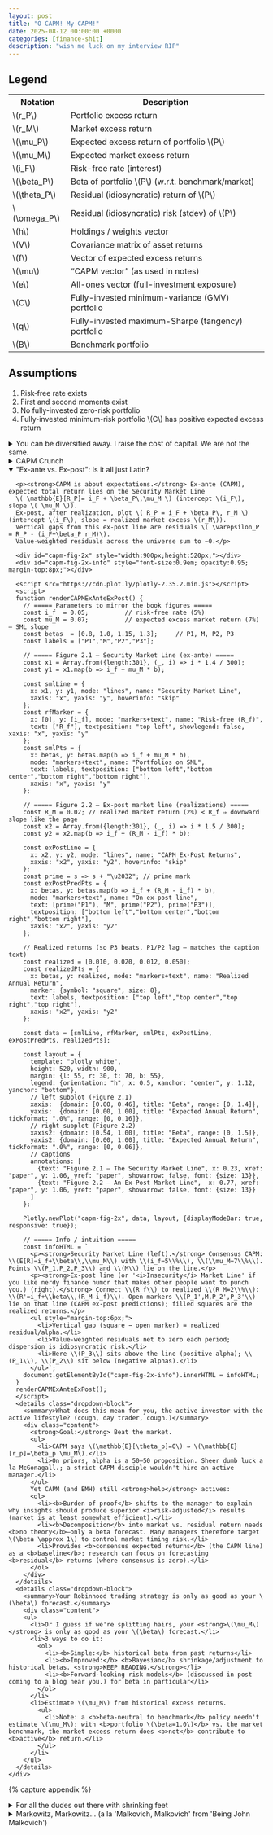 ```yaml
---
layout: post
title: "O CAPM! My CAPM!"
date: 2025-08-12 00:00:00 +0000
categories: [finance-shit]
description: "wish me luck on my interview RIP"
---
```


<div class="legend-cheatsheet">
  <h2 class="legend-heading">Legend</h2>
  <table>
    <tr><th>Notation</th><th>Description</th></tr>
    <tr><td>\(r_P\)</td><td>Portfolio excess return</td></tr>
    <tr><td>\(r_M\)</td><td>Market excess return</td></tr>
    <tr><td>\(\mu_P\)</td><td>Expected excess return of portfolio \(P\)</td></tr>
    <tr><td>\(\mu_M\)</td><td>Expected market excess return</td></tr>
    <tr><td>\(i_F\)</td><td>Risk-free rate (interest)</td></tr>
    <tr><td>\(\beta_P\)</td><td>Beta of portfolio \(P\) (w.r.t. benchmark/market)</td></tr>
    <tr><td>\(\theta_P\)</td><td>Residual (idiosyncratic) return of \(P\)</td></tr>
    <tr><td>\(\omega_P\)</td><td>Residual (idiosyncratic) risk (stdev) of \(P\)</td></tr>
    <tr><td>\(h\)</td><td>Holdings / weights vector</td></tr>
    <tr><td>\(V\)</td><td>Covariance matrix of asset returns</td></tr>
    <tr><td>\(f\)</td><td>Vector of expected excess returns</td></tr>
    <tr><td>\(\mu\)</td><td>“CAPM vector” (as used in notes)</td></tr>
    <tr><td>\(e\)</td><td>All-ones vector (full-investment exposure)</td></tr>
    <tr><td>\(C\)</td><td>Fully-invested minimum-variance (GMV) portfolio</td></tr>
    <tr><td>\(q\)</td><td>Fully-invested maximum-Sharpe (tangency) portfolio</td></tr>
    <tr><td>\(B\)</td><td>Benchmark portfolio</td></tr>
  </table>
</div>

<div class="assumptions-block">
  <h2 class="assumptions-heading">Assumptions</h2>
  <ol>
    <li>Risk‑free rate exists</li>
    <li>First and second moments exist</li>
    <li>No fully-invested zero-risk portfolio</li>
    <li>Fully-invested minimum-risk portfolio \(C\) has positive expected excess return</li>
  </ol>
</div>

<div class="flashcard">
  <details>
    <summary>You can be diversified away. I raise the cost of capital. We are not the same.</summary>
    <div class="back">
      <p><strong>Setup.</strong> Portfolio \(P\) and market \(M\) with excess returns \(r_P, r_M\).</p>
      
      <ul>
        <li><em>Note:</em> The market portfolio \(M\) is typically approximated using a broad value-weighted domestic equity index (e.g., S&amp;P 500 for US markets).</li>
      </ul>
      
      <p>Define the portfolio's market beta as:</p>
      \[
      \beta_P = \frac{\operatorname{Cov}(r_P,r_M)}{\operatorname{Var}(r_M)}
      \]
      
      <p><em>Regression form (time series):</em></p>
      
      \[
      r_P(t)=\alpha_P+\beta_P\,r_M(t)+\varepsilon_P(t),\qquad t=1,\ldots,T.
      \]
      
      <p><em>Arithmetic decomposition (definition):</em></p>
      
      \[
      r_P=\underbrace{\beta_P r_M}_{\text{market (systematic) component}} + \underbrace{\theta_P}_{\text{residual (idiosyncratic) component}} \quad\Rightarrow\quad \theta_P \;:=\; r_P-\beta_P r_M.
      \]
      
      <p><em>Orthogonality (pure regression geometry):</em></p>
      
      \[
      \operatorname{Cov}(\theta_P,r_M)=\operatorname{Cov}(r_P-\beta_P r_M,\,r_M)
      =\operatorname{Cov}(r_P,r_M)-\beta_P \operatorname{Var}(r_M)=0.
      \]
      
      <p><em>Variance split:</em></p>
      
      \[
      \operatorname{Var}(r_P)=\underbrace{\beta_P^{2}\operatorname{Var}(r_M)}_{\text{systematic risk}} + \underbrace{\omega_P^{2}}_{\text{idiosyncratic risk}},
      \qquad \omega_P^{2}:=\operatorname{Var}(\theta_P).
      \]
      <details class="dropdown-block">
        <summary>In english.</summary>
        <div class="content">
          <ul>
            <li>\(\beta_p\) measures how much <strong>market risk</strong> \(P\) carries per unit of market variance.</li>
            <li>The arithmetic decomposition is a <strong>projection</strong>: \(r_p\) is orthogonally projected onto \(r_M\). The fitted part \(\beta_p r_M\) is the market-driven return; the miss \(\theta_p\) is everything <em>not</em> explained by the market.</li>
            <li>Because \(\theta_p \perp r_M\), total variance splits additively. This is the statistical backbone behind phrases like “systematic vs. idiosyncratic risk.”</li>
            <li>None of this assumes CAPM or equilibrium—only linear projection and definitions. CAPM later stipulates how <strong>expected</strong> returns relate to \(\beta\) and says residuals shouldn’t earn systematic premia.</li>
          </ul>
        </div>
      </details>
      <p><small>
        Notes: \((\hat\alpha_P,\hat\beta_P)\) from historical OLS summarize the past; \(\beta\) itself is forward-looking. By convention the market has \(\beta=1\) and the risk-free asset has \(\beta=0\). No CAPM assumptions needed—this is straight regression algebra.<br>
        <span style="font-style: italic;">The CAPM adds <span style="font-weight: bold;">economic</span> content only when it asserts something about the <span style="font-weight: bold;">expected</span> returns of those residual (non-market) pieces.</span>
      </small></p>
    </div>
  </details>
</div>

<div class="flashcard">
  <details>
    <summary>CAPM Crunch</summary>
    <div class="back">
      <p><strong>CAPM assertion.</strong> Define the residual (specific) return \(\theta_P := r_P - \beta_P r_M\). CAPM adds the condition</p>

      \[
      \mathbb{E}[\theta_P]=0 \quad \text{for every asset/portfolio } P.
      \]

      <p><strong>Implication for expected returns (excess-return form).</strong></p>

      \[
      \mu_P := \mathbb{E}[r_P] \;=\; \beta_P\,\mu_M,
      \qquad \mu_M := \mathbb{E}[r_M].
      \]

      <p><strong>Total-return (SML) form.</strong></p>

      \[
      \mathbb{E}[R_P] \;=\; i_F + \beta_P\,\mu_M
      \quad\text{(straight line in \((\beta,\mathbb{E}[R])\) with intercept \(i_F\) and slope \(\mu_M\)).}
      \]

      <p><strong>Intuition (risk-premia view).</strong> Markets only pay a <em>risk premium</em> for risk that can’t be diversified away. 
      Systematic risk is the market’s risk; your \(\beta_P\) measures how strongly you load on it. 
      Idiosyncratic (residual) risk can be diversified, so its price is zero—hence \(\mathbb{E}[\theta_P]=0\).</p>

      <p><strong>Impact (what this means in practice).</strong></p>
      <ol>
        <li><em>Diversifiable risk gets no paycheck.</em> Taking more residual risk doesn’t raise \(\mathbb{E}[R]\); only a higher \(\beta\) does.</li>
        <li><em>Cost of capital via SML.</em> Given \(\beta_P\), the required return is \(i_F+\beta_P\mu_M\). This is the hurdle rate for valuation/DCF.</li>
        <li><em>Performance evaluation.</em> Under CAPM, expected alpha is zero. Persistent positive alpha implies mispricing/model failure (or genuine skill).</li>
        <li><em>Portfolio tilts.</em> Want higher expected return? Increase exposure to market risk (\(\beta\uparrow\)). 
            Hedge assets with \(\beta<0\) lower expected excess return but can reduce total variance.</li>
        <li><em>Market-wide accounting.</em> Value-weighted residuals net to (about) zero across the market; CAPM strengthens this by setting each asset’s <em>expected</em> residual to zero.</li>
        <li><em>Implicit assumption:</em> Investors share <strong>homogeneous expectations</strong> (they differ only in risk tolerance).</li>
        <li><em>Passive investing implication:</em> Under CAPM, anyone who deviates from the market plays a <strong>zero-sum</strong> game—extra risk with no extra expected return—so the logic pushes to buy-and-hold the market (<strong>passive investing</strong>).</li>
      </ol>
      <details class="dropdown-block">
        <summary>CAPM and Efficient Markets Theory</summary>
        <div class="content">
          <ul>
            <li>Not identical but consistent.</li>
            <li><b>EMH forms:</b>
              <ul>
                <li><b>Weak:</b> Cannot beat the market using only historical price/volume.</li>
                <li><b>Semistrong:</b> Cannot beat the market using all public info (fundamentals, analyst reports, social media).</li>
                <li><b>Strong:</b> Prices reflect <b>all</b> relevant information; no one can systematically outperform.</li>
              </ul>
            </li>
            <li>CAPM says: For every winner there's a loser; absent "greater fools," don't expect to outperform.</li>
            <li>EMH's strong/no-greater-fools view dovetails with CAPM's \(\mathbb{E}[\alpha]=0\) claim.</li>
          </ul>
        </div>
      </details>
      
      <details class="dropdown-block">
        <summary>Consensus Expected Returns</summary>
        <div class="content">
          <ul>
            <li>CAPM's \(\mathbb{E}[\theta_p]=0\) ⇒ <b>passive</b> (market) is optimal.</li>
            <li>In mean–variance terms:
              <ul>
                <li><b>Feed CAPM \(\mathbb{E}[r]\)</b> into Markowitz ⇒ <b>optimal</b> portfolio is the <b>market</b></li>
                <li>(Or some <b>combo</b> of market and cash under full-investment constraints. <strong>KEEP READING.</strong>)</li>
              </ul>
            </li>
            <li>Conversely, <b>assume</b> market is optimal ⇒ back out the \(\mathbb{E}[r]\) that make it so: returns proportional to \(\beta\) w.r.t. that optimal portfolio.</li>
            <li>Hence CAPM \(\mathbb{E}[r]\) are called <b>consensus expected returns</b>: the returns that make the market (consensus portfolio) optimal.</li>
            <li>An <b>active</b> manager's subjective \(\mathbb{E}[r]\) must <b>differ</b> from consensus \(\mathbb{E}[r]\).</li>
          </ul>
        </div>
      </details>
      <p><small>Notation: \(i_F\) risk-free rate; \(r_M\) market excess return; \(\mu_M=\mathbb{E}[r_M]\) market risk premium; \(\beta_P\) beta of \(P\) vs. the market.</small></p>
    </div>
  </details>
</div>

<!-- Flashcard: Ex-ante SML vs. Ex-post line (interactive) -->
<div class="flashcard">
  <details open>
    <summary>"Ex-ante vs. Ex-post": Is it all just Latin?</summary>
    <div class="back">

      <p><strong>CAPM is about expectations.</strong> Ex-ante (CAPM), expected total return lies on the Security Market Line
      \( \mathbb{E}[R_P]= i_F + \beta_P\,\mu_M \) (intercept \(i_F\), slope \( \mu_M \)).
      Ex-post, after realization, plot \( R_P = i_F + \beta_P\, r_M \) (intercept \(i_F\), slope = realized market excess \(r_M\)).
      Vertical gaps from this ex-post line are residuals \( \varepsilon_P = R_P - (i_F+\beta_P r_M)\).
      Value-weighted residuals across the universe sum to ~0.</p>

      <div id="capm-fig-2x" style="width:900px;height:520px;"></div>
      <div id="capm-fig-2x-info" style="font-size:0.9em; opacity:0.95; margin-top:8px;"></div>
      
      <script src="https://cdn.plot.ly/plotly-2.35.2.min.js"></script>
      <script>
      function renderCAPMExAnteExPost() {
        // ===== Parameters to mirror the book figures =====
        const i_f  = 0.05;          // risk-free rate (5%)
        const mu_M = 0.07;          // expected excess market return (7%)  — SML slope
        const betas  = [0.8, 1.0, 1.15, 1.3];     // P1, M, P2, P3
        const labels = ["P1","M","P2","P3"];
      
        // ===== Figure 2.1 — Security Market Line (ex-ante) =====
        const x1 = Array.from({length:301}, (_, i) => i * 1.4 / 300);
        const y1 = x1.map(b => i_f + mu_M * b);
      
        const smlLine = {
          x: x1, y: y1, mode: "lines", name: "Security Market Line",
          xaxis: "x", yaxis: "y", hoverinfo: "skip"
        };
        const rfMarker = {
          x: [0], y: [i_f], mode: "markers+text", name: "Risk-free (R_f)",
          text: ["R_f"], textposition: "top left", showlegend: false, xaxis: "x", yaxis: "y"
        };
        const smlPts = {
          x: betas, y: betas.map(b => i_f + mu_M * b),
          mode: "markers+text", name: "Portfolios on SML",
          text: labels, textposition: ["bottom left","bottom center","bottom right","bottom right"],
          xaxis: "x", yaxis: "y"
        };
      
        // ===== Figure 2.2 — Ex-post market line (realizations) =====
        const R_M = 0.02; // realized market return (2%) < R_f ⇒ downward slope like the page
        const x2 = Array.from({length:301}, (_, i) => i * 1.5 / 300);
        const y2 = x2.map(b => i_f + (R_M - i_f) * b);
      
        const exPostLine = {
          x: x2, y: y2, mode: "lines", name: "CAPM Ex-Post Returns",
          xaxis: "x2", yaxis: "y2", hoverinfo: "skip"
        };
        const prime = s => s + "\u2032"; // prime mark
        const exPostPredPts = {
          x: betas, y: betas.map(b => i_f + (R_M - i_f) * b),
          mode: "markers+text", name: "On ex-post line",
          text: [prime("P1"), "M", prime("P2"), prime("P3")],
          textposition: ["bottom left","bottom center","bottom right","bottom right"],
          xaxis: "x2", yaxis: "y2"
        };
      
        // Realized returns (so P3 beats, P1/P2 lag — matches the caption text)
        const realized = [0.010, 0.020, 0.012, 0.050];
        const realizedPts = {
          x: betas, y: realized, mode: "markers+text", name: "Realized Annual Return",
          marker: {symbol: "square", size: 8},
          text: labels, textposition: ["top left","top center","top right","top right"],
          xaxis: "x2", yaxis: "y2"
        };
      
        const data = [smlLine, rfMarker, smlPts, exPostLine, exPostPredPts, realizedPts];
      
        const layout = {
          template: "plotly_white",
          height: 520, width: 900,
          margin: {l: 55, r: 30, t: 70, b: 55},
          legend: {orientation: "h", x: 0.5, xanchor: "center", y: 1.12, yanchor: "bottom"},
          // left subplot (Figure 2.1)
          xaxis:  {domain: [0.00, 0.46], title: "Beta", range: [0, 1.4]},
          yaxis:  {domain: [0.00, 1.00], title: "Expected Annual Return", tickformat: ".0%", range: [0, 0.16]},
          // right subplot (Figure 2.2)
          xaxis2: {domain: [0.54, 1.00], title: "Beta", range: [0, 1.5]},
          yaxis2: {domain: [0.00, 1.00], title: "Expected Annual Return", tickformat: ".0%", range: [0, 0.06]},
          // captions
          annotations: [
            {text: "Figure 2.1 — The Security Market Line", x: 0.23, xref: "paper", y: 1.06, yref: "paper", showarrow: false, font: {size: 13}},
            {text: "Figure 2.2 — An Ex-Post Market Line",  x: 0.77, xref: "paper", y: 1.06, yref: "paper", showarrow: false, font: {size: 13}}
          ]
        };
      
        Plotly.newPlot("capm-fig-2x", data, layout, {displayModeBar: true, responsive: true});
      
        // ===== Info / intuition =====
        const infoHTML = `
          <p><strong>Security Market Line (left).</strong> Consensus CAPM: \\(E[R]=i_f+\\beta\\,\\mu_M\\) with \\(i_f=5\\%\\), \\(\\mu_M=7\\%\\). Points \\(P_1,P_2,P_3\\) and \\(M\\) lie on the line.</p>
          <p><strong>Ex-post line (or '<i>Insecurity</i> Market Line' if you like nerdy finance humor that makes other people want to punch you.) (right).</strong> Connect \\(R_f\\) to realized \\(R_M=2\\%\\): \\(R'=i_f+\\beta\\,(R_M-i_f)\\). Open markers \\(P_1',M,P_2',P_3'\\) lie on that line (CAPM ex-post predictions); filled squares are the realized returns.</p>
          <ul style="margin-top:6px;">
            <li>Vertical gap (square − open marker) = realized residual/alpha.</li>
            <li>Value-weighted residuals net to zero each period; dispersion is idiosyncratic risk.</li>
            <li>Here \\(P_3\\) sits above the line (positive alpha); \\(P_1\\), \\(P_2\\) sit below (negative alphas).</li>
          </ul>`;
        document.getElementById("capm-fig-2x-info").innerHTML = infoHTML;
      }
      renderCAPMExAnteExPost();
      </script>
      <details class="dropdown-block">
        <summary>What does this mean for you, the active investor with the active lifestyle? (cough, day trader, cough.)</summary>
        <div class="content">
          <strong>Goal:</strong> Beat the market.
          <ul>
            <li>CAPM says \(\mathbb{E}[\theta_p]=0\) ⇒ \(\mathbb{E}[r_p]=\beta_p \mu_M\).</li>
            <li>On priors, alpha is a 50–50 proposition. Sheer dumb luck a la McGonagall.; a strict CAPM disciple wouldn't hire an active manager.</li>
          </ul>
          Yet CAPM (and EMH) still <strong>help</strong> actives:
          <ol>
            <li><b>Burden of proof</b> shifts to the manager to explain why insights should produce superior <i>risk-adjusted</i> results (market is at least somewhat efficient).</li>
            <li><b>Decomposition</b> into market vs. residual return needs <b>no theory</b>—only a beta forecast. Many managers therefore target \(\beta \approx 1\) to control market timing risk.</li>
            <li>Provides <b>consensus expected returns</b> (the CAPM line) as a <b>baseline</b>; research can focus on forecasting <b>residual</b> returns (where consensus is zero).</li>
          </ol>
        </div>
      </details>
      <details class="dropdown-block">
        <summary>Your Robinhood trading strategy is only as good as your \(\beta\) forecast.</summary>
        <div class="content">
        <ul>
          <li>Or I guess if we're splitting hairs, your <strong>\(\mu_M\)</strong> is only as good as your \(\beta\) forecast.</li>
          <li>3 ways to do it:
            <ol>
              <li><b>Simple:</b> historical beta from past returns</li>
              <li><b>Improved:</b> <b>Bayesian</b> shrinkage/adjustment to historical betas. <strong>KEEP READING.</strong></li>
              <li><b>Forward-looking risk models</b> (discussed in post coming to a blog near you.) for beta in particular</li>
            </ol>
          </li>
          <li>Estimate \(\mu_M\) from historical excess returns.
            <ul>
              <li>Note: a <b>beta-neutral to benchmark</b> policy needn't estimate \(\mu_M\); with <b>portfolio \(\beta=1.0\)</b> vs. the market benchmark, the market excess return does <b>not</b> contribute to <b>active</b> return.</li>
            </ul>
          </li>
        </ul>
      </details>
    </div>
  </details>
</div>

{% capture appendix %}
<div class="flashcard">
  <details>
    <summary>For all the dudes out there with shrinking feet</summary>
    <div class="back">
      <p>tldr: treat the <em>true</em> beta as a random variable with a prior (usually near 1 for equities), and combine that prior with the noisy OLS beta you estimate from returns. The posterior mean is a <strong>shrunk</strong> beta—pulled toward the prior by an amount that depends on the OLS standard error.</p>

      <details class="dropdown-block">
        <summary>What it is (model)</summary>
        <div class="content">
          <p>For asset \(i\) with excess returns \(r_{i,t}\) and market \(r_{M,t}\),</p>
          <p>\[
          r_{i,t}=\alpha_i+\beta_i\,r_{M,t}+\varepsilon_{i,t},\qquad \varepsilon_{i,t}\sim \mathcal N(0,\sigma_\varepsilon^2).
          \]</p>
          <p>OLS gives \(\hat\beta_i\) and its sampling variance</p>
          <p>\[
          s_i^2 \;=\; \widehat{\operatorname{Var}}(\hat\beta_i\mid\beta_i)
          \;=\; \frac{\hat\sigma_{\varepsilon,i}^2}{\sum_{t}(r_{M,t}-\bar r_M)^2}.
          \]</p>
          <p>Place a Normal prior on the true beta:</p>
          <p>\[
          \beta_i \sim \mathcal N(\beta_{0,i},\,\tau^2).
          \]</p>
          <p>Conjugacy ⇒ posterior mean (the shrinkage estimator):</p>
          <p>\[
          \tilde\beta_i
          = \underbrace{\frac{\tau^2}{\tau^2+s_i^2}}_{w_i}\,\hat\beta_i
          \;+\;
          \underbrace{\frac{s_i^2}{\tau^2+s_i^2}}_{1-w_i}\,\beta_{0,i},
          \qquad 
          \operatorname{Var}(\beta_i\mid\text{data})=\frac{\tau^2 s_i^2}{\tau^2+s_i^2}.
          \]</p>
          <div class="define">
            <p><small><strong>Deriving the shrinkage estimator (a ruler from the base, I thought...)</strong></small></p>
              <h3>Setup</h3>
              <p>We observe an OLS beta estimate \(\hat\beta_i\) for asset \(i\) with known sampling variance \(s_i^2\), and we place a Normal prior on the true beta \(\beta_i\).</p>
              <p>\[
              \hat\beta_i \mid \beta_i \sim \mathcal{N}\!\left(\beta_i,\, s_i^2\right)
              \]</p>
              <p>\[
              \beta_i \sim \mathcal{N}\!\left(\beta_{0,i},\, \tau^2\right)
              \]</p>
              <p>Goal: compute the posterior \(p(\beta_i \mid \hat\beta_i)\) and extract its mean and variance.</p>

              <h3>Derivation — by completing the square</h3>
              <p><strong>1) Write the unnormalized posterior density.</strong></p>
              <p>\[
              p(\beta_i \mid \hat\beta_i) \ \propto\ p(\hat\beta_i \mid \beta_i)\,p(\beta_i)
              \]</p>
              <p>\[
              \propto \exp\!\left(-\frac{1}{2}\frac{(\hat\beta_i-\beta_i)^2}{s_i^2}\right)\,
              \exp\!\left(-\frac{1}{2}\frac{(\beta_i-\beta_{0,i})^2}{\tau^2}\right)
              \]</p>

              <p><strong>2) Combine exponents and expand the squares.</strong></p>
              <p>\[
              -\frac{1}{2}\Bigg[
              \frac{(\hat\beta_i-\beta_i)^2}{s_i^2}+\frac{(\beta_i-\beta_{0,i})^2}{\tau^2}
              \Bigg]
              =
              -\frac{1}{2}\Bigg[
              \left(\frac{1}{s_i^2}+\frac{1}{\tau^2}\right)\beta_i^2
              -2\left(\frac{\hat\beta_i}{s_i^2}+\frac{\beta_{0,i}}{\tau^2}\right)\beta_i
              +\text{const}
              \Bigg]
              \]</p>
              <p>Define the <strong>precisions</strong> to keep notation clean</p>
              <p>\[
              \lambda := \frac{1}{s_i^2}, \qquad \kappa := \frac{1}{\tau^2}
              \]</p>
              <p>and set</p>
              <p>\[
              A := \lambda+\kappa, \qquad B := \lambda\,\hat\beta_i+\kappa\,\beta_{0,i}
              \]</p>
              <p>Then the exponent becomes</p>
              <p>\[
              -\frac{1}{2}\Big[A\,\beta_i^2-2B\,\beta_i+\text{const}\Big]
              \]</p>

              <p><strong>3) Complete the square in \(\beta_i\).</strong></p>
              <p>\[
              A\,\beta_i^2-2B\,\beta_i
              =
              A\Big(\beta_i-\frac{B}{A}\Big)^2 - \frac{B^2}{A}
              \]</p>
              <p>Thus</p>
              <p>\[
              p(\beta_i \mid \hat\beta_i)\ \propto\
              \exp\!\left(-\frac{1}{2}A\Big(\beta_i-\frac{B}{A}\Big)^2\right)
              \]</p>
              <p>This is the kernel of a Normal with mean \(B/A\) and variance \(1/A\).</p>
              <p>\[
              \beta_i \mid \hat\beta_i \sim \mathcal{N}\!\left(\frac{B}{A},\, \frac{1}{A}\right)
              \]</p>

              <p><strong>4) Undo the shorthand \(A,B,\lambda,\kappa\).</strong></p>
              <p>Posterior <strong>mean</strong>:</p>
              <p>\[
              \frac{B}{A}
              =
              \frac{\lambda\,\hat\beta_i+\kappa\,\beta_{0,i}}{\lambda+\kappa}
              =
              \frac{\hat\beta_i/s_i^2+\beta_{0,i}/\tau^2}{1/s_i^2+1/\tau^2}
              =
              \frac{\tau^2\,\hat\beta_i+s_i^2\,\beta_{0,i}}{\tau^2+s_i^2}
              \]</p>
              <p>Posterior <strong>variance</strong>:</p>
              <p>\[
              \frac{1}{A}=\frac{1}{\lambda+\kappa}
              =
              \frac{1}{1/s_i^2+1/\tau^2}
              =
              \frac{\tau^2 s_i^2}{\tau^2+s_i^2}
              \]</p>

              <p><strong>5) Put the mean into "weighted average" form.</strong></p>
              <p>Define the shrinkage weight</p>
              <p>\[
              w_i := \frac{\tau^2}{\tau^2+s_i^2}
              \]</p>
              <p>Then</p>
              <p>\[
              \tilde\beta_i := \mathbb{E}[\beta_i \mid \hat\beta_i]
              = w_i\,\hat\beta_i + (1-w_i)\,\beta_{0,i}
              \]</p>
              <p>and</p>
              <p>\[
              \operatorname{Var}(\beta_i \mid \hat\beta_i) = \frac{\tau^2 s_i^2}{\tau^2+s_i^2}
              \]</p>

              <h3>In English</h3>
              <p>Bayes turns two Normal sources of information into a <strong>precision-weighted average</strong>:</p>
              <p>\[
              \tilde\beta_i
              =
              \underbrace{\frac{1}{s_i^2}}_{\text{data precision}}
              \Big/
              \underbrace{\left(\frac{1}{s_i^2}+\frac{1}{\tau^2}\right)}_{\text{total precision}}
              \cdot \hat\beta_i
              \;+\;
              \underbrace{\frac{1}{\tau^2}}_{\text{prior precision}}
              \Big/
              \underbrace{\left(\frac{1}{s_i^2}+\frac{1}{\tau^2}\right)}_{\text{total precision}}
              \cdot \beta_{0,i}
              \]</p>
              <p>Equivalently, in variance space, weights are \(\tau^2\) vs \(s_i^2\). If data are precise (\(s_i^2 \downarrow\)), the posterior leans toward \(\hat\beta_i\). If data are noisy, it leans toward \(\beta_{0,i}\). The posterior variance is <strong>smaller</strong> than either \(s_i^2\) or \(\tau^2\) because precisions add.</p>
            </div>
          </div>
          <ul>
            <li>If \(\hat\beta_i\) is <strong>precise</strong> (\(s_i^2\downarrow\)), \(w_i\to 1\) ⇒ little shrinkage.</li>
            <li>If \(\hat\beta_i\) is <strong>noisy</strong>, \(w_i\to 0\) ⇒ strong pull toward \(\beta_{0,i}\).</li>
          </ul>
        </div>
      </details>

      <details class="dropdown-block">
        <summary>How to do this (practical steps)</summary>
        <div class="content">
          <p><strong>A. Pick/estimate the prior \((\beta_{0,i},\tau^2)\).</strong></p>
          <ul>
            <li>Easiest (Vasicek/empirical Bayes, market-wide):
              \(\beta_{0,i}=\bar{\hat\beta}\) or simply \(1\);
              \(\tau^2 = \max\{0,\,\operatorname{Var}_\text{cross}(\hat\beta_i)-\overline{s_i^2}\}\).</li>
          </ul>
          
          <p><strong>B. Compute OLS betas and errors.</strong></p>
          <ul>
            <li>For each asset, run the regression, get \(\hat\beta_i\) and \(s_i^2\) (use Newey–West if you want to be robust).</li>
          </ul>
          
          <p><strong>C. Shrink.</strong></p>
          <ul>
            <li>Apply \(\tilde\beta_i=w_i\hat\beta_i+(1-w_i)\beta_{0,i}\) with \(w_i=\tau^2/(\tau^2+s_i^2)\).</li>
          </ul>
          
          <p><strong>D. Re-scale (optional but recommended).</strong></p>
          <ul>
            <li>Enforce the identity \(\sum_i v_i\,\tilde\beta_i=1\) (value-weighted to your market proxy) by multiplying all \(\tilde\beta_i\) by a common scalar so the weighted average is 1.</li>
          </ul>
        </div>
      </details>
    </div>
  </details>
</div>

<div class="flashcard">
  <details>
    <summary>Markowitz, Markowitz... (a la 'Malkovich, Malkovich' from 'Being John Malkovich')</summary>
    <div class="back">
      <details class="dropdown-block">
        <summary>Notation & Setup</summary>
        <div class="content">
          <p><strong>Notation</strong></p>
          <ul>
            <li>\(N\) assets, return covariance \(V\in\mathbb{R}^{N\times N}\), \(V\succ 0\).</li>
            <li>Attribute (characteristic) vector \(a\in\mathbb{R}^N\).</li>
            <li>Portfolio weights \(h\in\mathbb{R}^N\).</li>
            <li>Exposure of portfolio \(h\) to attribute \(a\) is the scalar \(a^\top h\).</li>
            <li>The characteristic portfolio for \(a\) is the minimum-variance portfolio with unit exposure \(a^\top h=1\). We'll denote it \(h_a\).</li>
          </ul>
          
          <p><strong>Variance of Portfolio Returns</strong></p>
          <p>\(R\in\mathbb{R}^N\) is the <strong>random vector of asset returns</strong> for one period.
          Let \(\mu:=\mathbb{E}[R]\) and \(V:=\operatorname{Cov}(R)=\mathbb{E}\!\big[(R-\mu)(R-\mu)^\top\big]\), with \(V\succ0\).
          For any deterministic portfolio weights \(h\), the portfolio return is the scalar \(R_h:=h^\top R\), and</p>
          
          <p>\[
          \operatorname{Var}(R_h)=\operatorname{Var}(h^\top R)=h^\top V h
          \]</p>
          
          <p>since</p>
          
          <p>\[
          \operatorname{Var}(h^\top R)
          =\mathbb{E}\!\big[(h^\top(R-\mu))^2\big]
          =\mathbb{E}\!\big[h^\top(R-\mu)(R-\mu)^\top h\big]
          =h^\top\,\mathbb{E}\!\big[(R-\mu)(R-\mu)^\top\big]\,h
          =h^\top V h
          \]</p>
          
          <p>using linearity and the fact that \(h\) is non-random.</p>
          
          <p><strong>Characteristic Portfolios</strong></p>
          <ul>
            <li>Assets have attributes (betas, \(E/P\), sector, …). To any attribute vector \(\mathbf{a}^T=\{a_1,\dots,a_N\}\) associate a <strong>characteristic portfolio</strong> \(\mathbf{h}_a\) that uniquely captures that attribute.</li>
            <li><strong>Exposure</strong> of portfolio \(\mathbf{h}_p\) to attribute \(\mathbf{a}\):</li>
          </ul>
          <p>\[
          a_p \;=\; \sum_{k} a_k\,h_{pk}.
          \]</p>
          <p>This machinery lets us measure portfolio exposure to an attribute via covariance with the attribute's characteristic portfolio, and also invert the mapping (find which attribute a given portfolio best expresses).</p>
          
          <p><strong>Proposition 1</strong></p>
          <ol>
            <li><strong>Existence/uniqueness (unit-exposure, min-risk):</strong> For any attribute \(\mathbf{a}\neq \mathbf{0}\), there is a unique portfolio \(\mathbf{h}_a\) with <strong>unit exposure</strong> to \(\mathbf{a}\) and <strong>minimum variance</strong>. Its holdings are</li>
          </ol>
          <p>\[
          \mathbf{h}_a \;=\; \frac{\mathbf{V}^{-1}\mathbf{a}}{\mathbf{a}^T \mathbf{V}^{-1}\mathbf{a}} 
          \]</p>
          <p>(Characteristic portfolios need not be fully invested; they may be long/short and leveraged. In practice we can combine with a benchmark to deleverage when building investable portfolios.)</p>
          
          <ol start="2">
            <li><strong>Variance of the characteristic portfolio:</strong></li>
          </ol>
          <p>\[
          \sigma_a^2 \;=\; \mathbf{h}_a^T \mathbf{V}\,\mathbf{h}_a \;=\; \frac{1}{\mathbf{a}^T \mathbf{V}^{-1}\mathbf{a}} 
          \]</p>
          
          <ol start="3">
            <li><strong>Betas to \(\mathbf{h}_a\):</strong> The vector of asset betas <strong>with respect to</strong> portfolio \(\mathbf{h}_a\) equals the attribute:</li>
          </ol>
          <p>\[
          \mathbf{a} \;=\; \frac{\mathbf{V}\,\mathbf{h}_a}{\sigma_a^{2}} 
          \]</p>
          
          <ol start="4">
            <li><strong>Two attributes \(\mathbf{a},\mathbf{d}\):</strong> With characteristic portfolios \(\mathbf{h}_a,\mathbf{h}_d\) and exposures \(a_q\) and \(d_q\) (defined in the text), the covariance satisfies</li>
          </ol>
          <p>\[
          \sigma_{a,d} \;=\; a_q\,\sigma_d^2 \;=\; d_q\,\sigma_a^2 
          \]</p>
        </div>
      </details>
    </div>
  </details>
</div>
{% endcapture %}
{% include technical-appendix.html content=appendix %}
